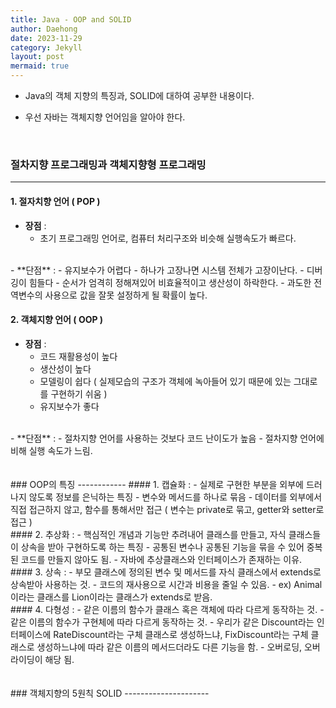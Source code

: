 ```yaml
---
title: Java - OOP and SOLID
author: Daehong
date: 2023-11-29
category: Jekyll
layout: post
mermaid: true
---
```


* Java의 객체 지향의 특징과, SOLID에 대하여 공부한 내용이다.

* 우선 자바는 객체지향 언어임을 알아야 한다.

<br>

### 절차지향 프로그래밍과 객체지향형 프로그래밍
---------------------------------
#### 1. 절자치향 언어 ( POP )
   - **장점** : 
		- 초기 프로그래밍 언어로, 컴퓨터 처리구조와 비슷해 실행속도가 빠르다.
<br>
   - **단점** : 
		- 유지보수가 어렵다
        - 하나가 고장나면 시스템 전체가 고장이난다.
        - 디버깅이 힘들다
        - 순서가 엄격히 정해져있어 비효율적이고 생산성이 하락한다.
        - 과도한 전역변수의 사용으로 값을 잘못 설정하게 될 확률이 높다.
		  
#### 2. 객체지향 언어 ( OOP )
   - **장점** : 
		- 코드 재활용성이 높다
        - 생산성이 높다
        - 모델링이 쉽다 ( 실제모습의 구조가 객체에 녹아들어 있기 때문에 있는 그대로를 구현하기 쉬움 )
        - 유지보수가 좋다
<br>
   - **단점** : 
		- 절차지향 언어를 사용하는 것보다 코드 난이도가 높음
        - 절차지향 언어에 비해 실행 속도가 느림.	   
<br>
<br>
<br>
### OOP의 특징
------------
#### 1. 캡슐화 : 
	- 실제로 구현한 부분을 외부에 드러나지 않도록 정보를 은닉하는 특징
	- 변수와 메서드를 하나로 묶음
	- 데이터를 외부에서 직접 접근하지 않고, 함수를 통해서만 접근 ( 변수는 private로 묶고, getter와 setter로 접근 )
<br>
#### 2. 추상화 : 
	- 핵심적인 개념과 기능만 추려내어 클래스를 만들고, 자식 클래스들이 상속을 받아 구현하도록 하는 특징
	- 공통된 변수나 공통된 기능을 묶을 수 있어 중복된 코드를 만들지 않아도 됨.
	- 자바에 추상클래스와 인터페이스가 존재하는 이유.
<br>	
#### 3. 상속 : 
	- 부모 클래스에 정의된 변수 및 메서드를 자식 클래스에서 extends로 상속받아 사용하는 것.
	- 코드의 재사용으로 시간과 비용을 줄일 수 있음.
	- ex) Animal 이라는 클래스를 Lion이라는 클래스가 extends로 받음.
<br>
#### 4. 다형성 :
    - 같은 이름의 함수가 클래스 혹은 객체에 따라 다르게 동작하는 것.
	- 같은 이름의 함수가 구현체에 따라 다르게 동작하는 것.
	- 우리가 같은 Discount라는 인터페이스에 RateDiscount라는 구체 클래스로 생성하느냐, FixDiscount라는 구체 클래스로 생성하느냐에 따라 같은 이름의 메서드더라도 다른 기능을 함.
	- 오버로딩, 오버라이딩이 해당 됨.
<br>
<br>
<br>
### 객체지향의 5원칙 SOLID
---------------------

	


